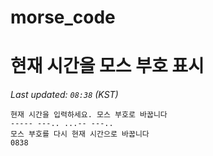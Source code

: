 # morse_code
# 현재 시간을 모스 부호 표시
<!-- MORSE_TIME_START -->
_Last updated: `08:38` (KST)_

```
현재 시간을 입력하세요. 모스 부호로 바꿉니다
----- ---.. ...-- ---..
모스 부호를 다시 현재 시간으로 바꿉니다
0838
```
<!-- MORSE_TIME_END -->
